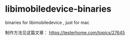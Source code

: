 # libimobiledevice-binaries
binaries for libimobiledevice , just for mac

制作方法见这篇文章：
https://testerhome.com/topics/27645
